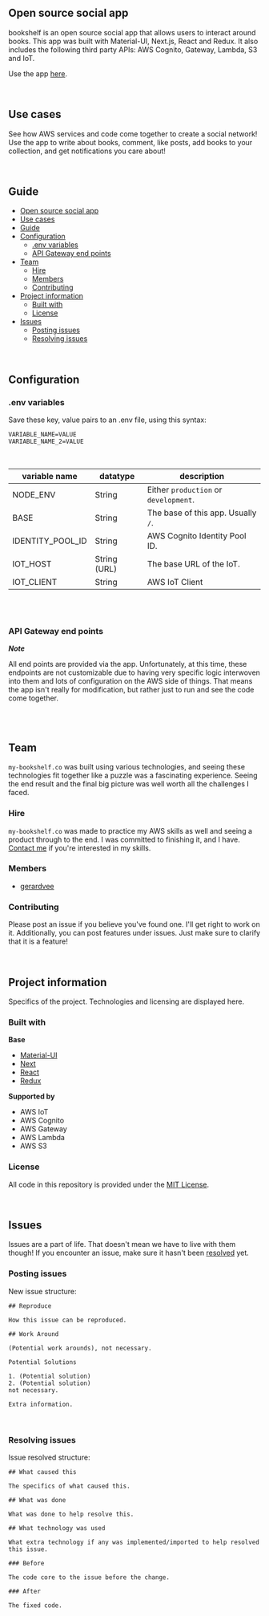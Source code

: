 ## Open source social app

bookshelf is an open source social app that allows users to interact around books. This app was built with Material-UI, Next.js, React and Redux. It also includes the following third party APIs: AWS Cognito, Gateway, Lambda, S3 and IoT.

Use the app [here](https://my-bookshelf.co).

<br>

## Use cases

See how AWS services and code come together to create a social network! Use the app to write about books, comment, like posts, add books to your collection, and get notifications you care about!

<br>

## Guide
- [Open source social app](#open-source-social-app)
- [Use cases](#use-cases)
- [Guide](#guide)
- [Configuration](#configuration)
  - [.env variables](#env-variables)
  - [API Gateway end points](#api-gateway-end-points)
- [Team](#team)
  - [Hire](#hire)
  - [Members](#members)
  - [Contributing](#contributing)
- [Project information](#project-information)
  - [Built with](#built-with)
  - [License](#license)
- [Issues](#issues)
  - [Posting issues](#posting-issues)
  - [Resolving issues](#resolving-issues)
  
<br>

## Configuration

### .env variables

Save these key, value pairs to an .env file, using this syntax:

```
VARIABLE_NAME=VALUE
VARIABLE_NAME_2=VALUE
```
<br>

| variable name  | datatype  | description |
|---|---|---|
| NODE_ENV  | String  | Either `production` or `development`. |
| BASE  | String  | The base of this app. Usually `/`. |
| IDENTITY_POOL_ID | String | AWS Cognito Identity Pool ID. |
| IOT_HOST | String (URL) | The base URL of the IoT. |
| IOT_CLIENT | String | AWS IoT Client |

<br><br>

### API Gateway end points

***Note***

All end points are provided via the app. Unfortunately, at this time, these endpoints are not customizable due to having very specific logic interwoven into them and lots of configuration on the AWS side of things. That means the app isn't really for modification, but rather just to run and see the code come together.

<br><br>

## Team

`my-bookshelf.co` was built using various technologies, and seeing these technologies fit together like a puzzle was a fascinating experience. Seeing the end result and the final big picture was well worth all the challenges I faced.

### Hire

`my-bookshelf.co` was made to practice my AWS skills as well and seeing a product through to the end. I was committed to finishing it, and I have. [Contact me](https://gerardvee.com/contact) if you're interested in my skills.


### Members

- [gerardvee](https://github.com/GerardVee)


### Contributing

Please post an issue if you believe you've found one. I'll get right to work on it. Additionally, you can post features under issues. Just make sure to clarify that it is a feature!

<br>

## Project information

Specifics of the project. Technologies and licensing are displayed here.

### Built with

**Base**

- [Material-UI](https://github.com/mui-org/material-ui)
- [Next](https://github.com/zeit/next.js)
- [React](https://github.com/facebook/react)
- [Redux](https://github.com/reduxjs/redux)

**Supported by**

- AWS IoT
- AWS Cognito
- AWS Gateway
- AWS Lambda
- AWS S3

### License

All code in this repository is provided under the [MIT License](https://github.com/GerardVee/bookshelf/blob/master/LICENSE.md).

<br>

## Issues

Issues are a part of life. That doesn't mean we have to live with them though! If you encounter an issue, make sure it hasn't been [resolved](https://github.com/GerardVee/bookshelf/issues?utf8=%E2%9C%93&q=is%3Aresolved) yet.


### Posting issues

New issue structure:

```
## Reproduce

How this issue can be reproduced.

## Work Around

(Potential work arounds), not necessary.

Potential Solutions

1. (Potential solution)
2. (Potential solution)
not necessary.

Extra information.
```

<br>

### Resolving issues

Issue resolved structure:

```
## What caused this

The specifics of what caused this.

## What was done

What was done to help resolve this.

## What technology was used

What extra technology if any was implemented/imported to help resolved this issue.

### Before

The code core to the issue before the change.

### After

The fixed code.

```